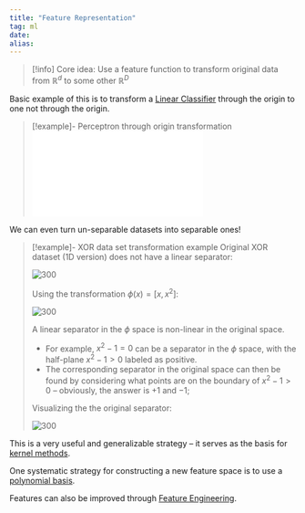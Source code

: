 ```yaml
---
title: "Feature Representation"
tag: ml
date:
alias:
---
```


> [!info] Core idea:
> Use a feature function to transform original data from $\mathbb{R}^{d}$ to some other $\mathbb{R}^D$

Basic example of this is to transform a [Linear Classifier](ML/Linear%20Classifier.md) through the origin to one not through the origin.
>[!example]- Perceptron through origin transformation
>![perceptron_through_origin](ML/attachments/perceptron_through_origin.pdf)

We can even turn un-separable datasets into separable ones!
>[!example]- XOR data set transformation example
>Original XOR dataset (1D version) does not have a linear separator:
>
> ![300](ML/attachments/Pasted%20image%2020230709203605.png)
> 
> Using the transformation $\phi(x) = [x, x^2]$:
> 
> ![300](ML/attachments/Pasted%20image%2020230709203728.png)
>
>A linear separator in the $\phi$ space is non-linear in the original space.
> 	- For example, $x^{2}-1 = 0$ can be a separator in the $\phi$ space, with the half-plane $x^{2}-1>0$ labeled as positive.
> 	- The corresponding separator in the original space can then be found by considering what points are on the boundary of $x^{2}-1 > 0$ – obviously, the answer is $+1$ and $-1$;
> 	  
>Visualizing the the original separator:
>
> ![300](ML/attachments/Pasted%20image%2020230709204230.png)

This is a very useful and generalizable strategy – it serves as the basis for [kernel methods](Kernel%20Methods).

One systematic strategy for constructing a new feature space is to use a [polynomial basis](ML/Polynomial%20Basis.md).

Features can also be improved through [Feature Engineering](ML/Feature%20Engineering.md).